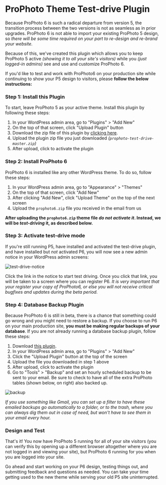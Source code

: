 # ProPhoto Theme Test-drive Plugin

Because ProPhoto 6 is such a radical departure from version 5, the transition process between the two versions is not as seamless as in prior upgrades. ProPhoto 6 is not able to import your existing ProPhoto 5 design, so *there will be some time required on your part to re-design and re-brand your website.*

Because of this, we've created this plugin which allows you to keep ProPhoto 5 active *(showing it to all your site's visitors)* while you *(just logged-in admins)* see and use and customize ProPhoto 6.

If you'd like to test and work with ProPhoto6 on your production site while continuing to show your P5 design to visitors, please **follow the below instructions:**

### Step 1: Install this Plugin

To start, leave ProPhoto 5 as your active theme.  Install this plugin by following these steps:

1. In your WordPress admin area, go to "Plugins" > "Add New"
2. On the top of that screen, click "Upload Plugin" button
3. Download the zip file of this plugin by [clicking here](https://github.com/netrivet/prophoto-test-drive/archive/master.zip).
4. Upload the plugin zip file you just downloaded *(`prophoto-test-drive-master.zip`)*
5. After upload, click to activate the plugin

### Step 2: Install ProPhoto 6

ProPhoto 6 is installed like any other WordPress theme.  To do so, follow these steps:

1. In your WordPress admin area, go to "Appearance" > "Themes"
2. On the top of that screen, click "Add New"
3. After clicking "Add New", click "Upload Theme" on the top of the next screen
4. Upload the `prophoto6.zip` file you received in the email from us

**After uploading the `prophoto6.zip` theme file *do not activate it*. Instead, we will be *test-driving* it, as described below.**

### Step 3: Activate test-drive mode

If you're still running P5, have installed and activated the test-drive plugin, and have installed but *not* activated P6, you will now see a new admin notice in your WordPress admin screens:

![test-drive-notice](https://cloud.githubusercontent.com/assets/7050938/12378122/b4315bea-bd02-11e5-8eb2-0f531923a9de.png)

Click the link in the notice to start test driving. Once you click that link, you will be taken to a screen where you can register P6.  *It is very important that your register your copy of ProPhoto6, or else you will not receive critical bugfixes and updates during the beta period.*

### Step 4: Database Backup Plugin

Because ProPhoto 6 is still in beta, there is a chance that something could go wrong and you might need to restore a backup. If you choose to run P6 on your main production site, **you must be making regular backups of your database**.  If you are not already running a database backup plugin, follow these steps:

1. Download [this plugin](https://github.com/matzko/wp-db-backup/archive/master.zip).
2. In your WordPress admin area, go to "Plugins" > "Add New"
3. Click the "Upload Plugin" button at the top of the screen
4. Upload the file you downloaded in step 1 above
5. After upload, click to activate the plugin
6. Go to "Tools" > "Backup" and set an hourly scheduled backup to be sent to your email. Be sure to check to have all of the extra ProPhoto tables (shown below, on right) also backed up.

![backup](https://cloud.githubusercontent.com/assets/7050938/12275677/5dde8fc2-b93f-11e5-9e9c-2a781fe58b0b.png)

*If you use something like Gmail, you can set up a filter to have these emailed backups go automatically to a folder, or to the trash, where you can always dig them out in case of need, but won't have to see them in your email every hour.*

### Design and Test

That's it!  You now have ProPhoto 5 running for all of your site visitors (you can verify this by opening up a different browser altogether where you are not logged in and viewing your site), but ProPhoto 6 running for you when you are logged into your site.

Go ahead and start working on your P6 design, testing things out, and submitting feedback and questions as needed.  You can take your time getting used to the new theme while serving your old P5 site uninterrupted.
